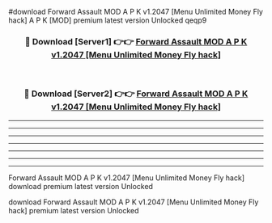 #download Forward Assault MOD A P K v1.2047 [Menu Unlimited Money Fly hack]  A P K [MOD] premium latest version Unlocked qeqp9 



<div align="center">
<h3>🔴 Download [Server1] 👉👉 <a href="https://apkdownload2.web.app/">Forward Assault MOD A P K v1.2047 [Menu Unlimited Money Fly hack] </a></h3><br>

<h3>🔴 Download [Server2] 👉👉 <a href="https://apkdownload2.web.app/">Forward Assault MOD A P K v1.2047 [Menu Unlimited Money Fly hack] </a></h3>
</div>





----------------------------------------------------------

----------------------------------------------------------

----------------------------------------------------------

----------------------------------------------------------

----------------------------------------------------------

----------------------------------------------------------

----------------------------------------------------------

Forward Assault MOD A P K v1.2047 [Menu Unlimited Money Fly hack]  download premium latest version Unlocked

download Forward Assault MOD A P K v1.2047 [Menu Unlimited Money Fly hack]  premium latest version Unlocked
